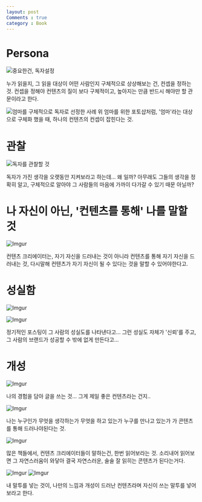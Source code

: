 ```yaml
---
layout: post
Comments : true
category : Book
---
```



# Persona

![중요한건, 독자설정](https://i.imgur.com/cMmpuTd.jpg)

누가 읽을지, 그 읽을 대상이 어떤 사람인지 구체적으로 상상해보는 건,
컨셉을 정하는 것. 컨셉을 정해야 컨텐츠의 질이 보다 구체적이고, 높아지는 만큼 반드시 해야만 할 관문이라고 한다.

![엄마를 구체적으로 독자로 선정한 사례](https://i.imgur.com/E7Cqu2m.jpg)
위 엄마를 위한 포토샵처럼, '엄마'라는 대상으로 구체화 했을 때, 하나의 컨텐츠의 컨셉이 잡힌다는 것.

# 관찰

![독자를 관찰할 것](https://i.imgur.com/FbsE6cQ.jpg)

독자가 가진 생각을 오랫동안 지켜보라고 하는데...
왜 일까? 아무래도 그들의 생각을 정확히 알고, 구체적으로 알아야 그 사람들의 마음에 가까이 다가갈 수 있기 때문 아닐까?

# 나 자신이 아닌, '컨텐츠를 통해' 나를 말할 것

![Imgur](https://i.imgur.com/Z5hnNa3.jpg)

컨텐츠 크리에이터는, 자기 자신을 드러내는 것이 아니라 컨텐츠를 통해 자기 자신을 드러내는 것, 다시말해 컨텐츠가 자기 자신이 될 수 있다는 것을 말할 수 
있어야한다고.


# 성실함 

![Imgur](https://i.imgur.com/nFh2clm.jpg)

![Imgur](https://i.imgur.com/6QHV8bx.jpg)

정기적인 포스팅이 그 사람의 성실도를 나타낸다고...
그런 성실도 자체가 '신뢰'를 주고, 그 사람의 브랜드가 성공할 수 밖에 없게 만든다고...

# 개성

![Imgur](https://i.imgur.com/jySMlhQ.jpg)

나의 경험을 담아 글을 쓰는 것...
그게 제일 좋은 컨텐츠라는 건지..

![Imgur](https://i.imgur.com/3bIlJVe.jpg)

나는 누구인가
무엇을 생각하는가
무엇을 하고 있는가
누구를 만나고 있는가
가 콘텐츠를 통해 드러나야된다는 것.

![Imgur](https://i.imgur.com/GU8c8m1.jpg)

많은 책들에서, 컨텐츠 크리에이터들이 말하는건, 한번 읽어보라는 것.
소리내어 읽어보면 그 자연스러움이 와닿아 결국 자연스러운, 술술 잘 읽히는 콘텐츠가 된다는거다.


![Imgur](https://i.imgur.com/3xnaZli.jpg)
![Imgur](https://i.imgur.com/8wm4WqE.jpg)

내 말투를 넣는 것이, 나만의 느낌과 개성이 드러난 컨텐츠라며
자신이 쓰는 말투를 넣어보라고 한다.
